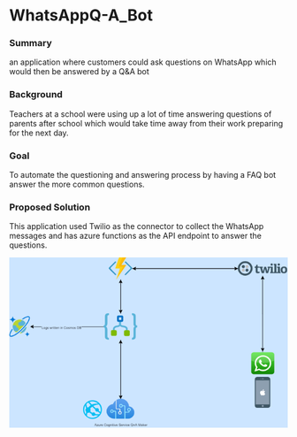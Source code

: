 # WhatsAppQ-A_Bot

### Summary

an application where customers could ask questions on WhatsApp which would then be answered by a Q&A bot


### Background

Teachers at a school were using up a lot of time answering questions of parents after school which would take time away from their work preparing for the next day.

### Goal
To automate the questioning and answering process by having a FAQ bot answer the more common questions. 


### Proposed Solution

This application used Twilio as the connector to collect the WhatsApp messages and has azure functions as the API endpoint to answer the questions.

![Screenshot](QnABOT.png)